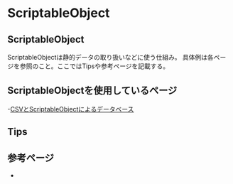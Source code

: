 # ScriptableObject

## ScriptableObject

ScriptableObjectは静的データの取り扱いなどに使う仕組み。
具体例は各ページを参照のこと。ここではTipsや参考ページを記載する。

## ScriptableObjectを使用しているページ

-[CSVとScriptableObjectによるデータベース](../basic_design/csv_so_database.md)

## Tips

## 参考ページ

- []()